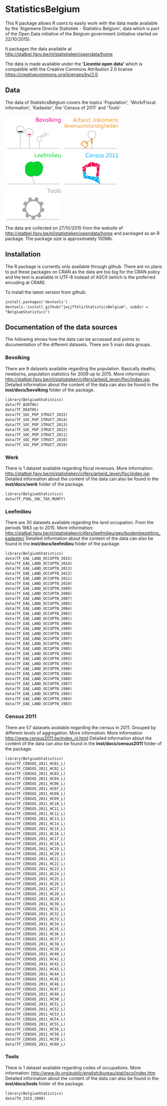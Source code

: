 # StatisticsBelgium

This R package allows R users to easily work with the data made available by the 'Algemene Directie Statistiek - Statistics Belgium', data which is part of the Open Data initiative of the Belgium government (initiative started on 22/10/2015).

It packages the data available at http://statbel.fgov.be/nl/statistieken/opendata/home

The data is made available under the **'Licentie open data'** which is compatible with the Creative Commons Attribution 2.0 license https://creativecommons.org/licenses/by/2.0


## Data
The data of StatisticsBelgium covers the topics 'Population', 'Work/Fiscal information', 'Kadaster', the 'Census of 2011' and 'Tools'

![Bevolking](img/1_tcm325-268333.png)
![Werk](img/8_nl_g_tcm325-268329.png)
![Leefmilieu](img/2_tcm325-268346.png)
![Census](img/census2_tcm325-272387.png)
![Census](img/Tools2_tcm325-272591.png)

The data are collected on 27/10/2015 from the website of http://statbel.fgov.be/nl/statistieken/opendata/home and packaged as an R package. The package size is approximately 100Mb.


## Installation

The R package is currently only available through github. There are no plans to put these packages on CRAN as the data are too big for the CRAN policy and the text is available in UTF-8 instead of ASCII (which is the preferred encoding at CRAN).


To install the latest version from github:
```
install.packages('devtools')
devtools::install_github("jwijffels/StatisticsBelgium", subdir = "BelgiumStatistics")
```


## Documentation of the data sources
The following shows how the data can be accessed and points to documentation of the different datasets. There are 5 main data groups.

### Bevolking
There are 9 datasets available regarding the population. Basically deaths, newborns, population statistics for 2009 up to 2015. 
More information: http://statbel.fgov.be/nl/statistieken/cijfers/arbeid_leven/fisc/index.jsp.
Detailed information about the content of the data can also be found in the **inst/docs/bevolking** folder of the package.
```
library(BelgiumStatistics)
data(TF_BIRTHS) 
data(TF_DEATHS) 
data(TF_SOC_POP_STRUCT_2015) 
data(TF_SOC_POP_STRUCT_2014)
data(TF_SOC_POP_STRUCT_2013) 
data(TF_SOC_POP_STRUCT_2012) 
data(TF_SOC_POP_STRUCT_2011) 
data(TF_SOC_POP_STRUCT_2010) 
data(TF_SOC_POP_STRUCT_2019) 
```

### Werk
There is 1 dataset available regarding fiscal revenues. 
More information: http://statbel.fgov.be/nl/statistieken/cijfers/arbeid_leven/fisc/index.jsp
Detailed information about the content of the data can also be found in the **inst/docs/werk** folder of the package.
```
library(BelgiumStatistics)
data(TF_PSNL_INC_TAX_MUNTY) 
```

### Leefmilieu
There are 30 datasets available regarding the land occupation. From the periods 1983 up to 2015. 
More information: http://statbel.fgov.be/nl/statistieken/cijfers/leefmilieu/geo/bodembezetting_kadaster/
Detailed information about the content of the data can also be found in the **inst/docs/leefmilieu** folder of the package.
```
library(BelgiumStatistics)
data(TF_EAE_LAND_OCCUPTN_2015) 
data(TF_EAE_LAND_OCCUPTN_2014) 
data(TF_EAE_LAND_OCCUPTN_2013) 
data(TF_EAE_LAND_OCCUPTN_2012) 
data(TF_EAE_LAND_OCCUPTN_2011) 
data(TF_EAE_LAND_OCCUPTN_2010) 
data(TF_EAE_LAND_OCCUPTN_2009) 
data(TF_EAE_LAND_OCCUPTN_2008) 
data(TF_EAE_LAND_OCCUPTN_2007) 
data(TF_EAE_LAND_OCCUPTN_2005) 
data(TF_EAE_LAND_OCCUPTN_2004) 
data(TF_EAE_LAND_OCCUPTN_2002) 
data(TF_EAE_LAND_OCCUPTN_2001) 
data(TF_EAE_LAND_OCCUPTN_2000) 
data(TF_EAE_LAND_OCCUPTN_1999) 
data(TF_EAE_LAND_OCCUPTN_1998) 
data(TF_EAE_LAND_OCCUPTN_1997) 
data(TF_EAE_LAND_OCCUPTN_1996) 
data(TF_EAE_LAND_OCCUPTN_1995) 
data(TF_EAE_LAND_OCCUPTN_1994) 
data(TF_EAE_LAND_OCCUPTN_1993) 
data(TF_EAE_LAND_OCCUPTN_1991) 
data(TF_EAE_LAND_OCCUPTN_1990) 
data(TF_EAE_LAND_OCCUPTN_1989) 
data(TF_EAE_LAND_OCCUPTN_1988) 
data(TF_EAE_LAND_OCCUPTN_1987) 
data(TF_EAE_LAND_OCCUPTN_1986) 
data(TF_EAE_LAND_OCCUPTN_1985) 
data(TF_EAE_LAND_OCCUPTN_1984) 
data(TF_EAE_LAND_OCCUPTN_1983) 
```


### Census 2011
There are 57 datasets available regarding the census in 2011. Grouped by different levels of aggregation.
More information: More information http://www.census2011.be/index_nl.html
Detailed information about the content of the data can also be found in the **inst/docs/census2011** folder of the package.
```
library(BelgiumStatistics)
data(TF_CENSUS_2011_HC01_L) 
data(TF_CENSUS_2011_HC02_L) 
data(TF_CENSUS_2011_HC03_L) 
data(TF_CENSUS_2011_HC04_L) 
data(TF_CENSUS_2011_HC06_L) 
data(TF_CENSUS_2011_HC07_L) 
data(TF_CENSUS_2011_HC08_L) 
data(TF_CENSUS_2011_HC09_L) 
data(TF_CENSUS_2011_HC10_L) 
data(TF_CENSUS_2011_HC11_L) 
data(TF_CENSUS_2011_HC12_L) 
data(TF_CENSUS_2011_HC13_L) 
data(TF_CENSUS_2011_HC14_L) 
data(TF_CENSUS_2011_HC15_L) 
data(TF_CENSUS_2011_HC16_L) 
data(TF_CENSUS_2011_HC17_L) 
data(TF_CENSUS_2011_HC18_L) 
data(TF_CENSUS_2011_HC19_L) 
data(TF_CENSUS_2011_HC20_L) 
data(TF_CENSUS_2011_HC21_L) 
data(TF_CENSUS_2011_HC22_L) 
data(TF_CENSUS_2011_HC23_L) 
data(TF_CENSUS_2011_HC24_L) 
data(TF_CENSUS_2011_HC25_L) 
data(TF_CENSUS_2011_HC26_L) 
data(TF_CENSUS_2011_HC27_L) 
data(TF_CENSUS_2011_HC28_L) 
data(TF_CENSUS_2011_HC29_L) 
data(TF_CENSUS_2011_HC30_L) 
data(TF_CENSUS_2011_HC31_L) 
data(TF_CENSUS_2011_HC32_L) 
data(TF_CENSUS_2011_HC33_L) 
data(TF_CENSUS_2011_HC34_L) 
data(TF_CENSUS_2011_HC35_L) 
data(TF_CENSUS_2011_HC36_L) 
data(TF_CENSUS_2011_HC37_L) 
data(TF_CENSUS_2011_HC38_L) 
data(TF_CENSUS_2011_HC39_L) 
data(TF_CENSUS_2011_HC40_L) 
data(TF_CENSUS_2011_HC41_L) 
data(TF_CENSUS_2011_HC42_L) 
data(TF_CENSUS_2011_HC43_L) 
data(TF_CENSUS_2011_HC44_L) 
data(TF_CENSUS_2011_HC45_L) 
data(TF_CENSUS_2011_HC46_L) 
data(TF_CENSUS_2011_HC47_L) 
data(TF_CENSUS_2011_HC48_L) 
data(TF_CENSUS_2011_HC50_L) 
data(TF_CENSUS_2011_HC51_L) 
data(TF_CENSUS_2011_HC52_L) 
data(TF_CENSUS_2011_HC53_L) 
data(TF_CENSUS_2011_HC54_L) 
data(TF_CENSUS_2011_HC55_L) 
data(TF_CENSUS_2011_HC56_L) 
data(TF_CENSUS_2011_HC58_L) 
data(TF_CENSUS_2011_HC59_L) 
data(TF_CENSUS_2011_HC60_L) 
```


### Tools
There is 1 dataset available regarding codes of occupations. 
More information: http://www.ilo.org/public/english/bureau/stat/isco/index.htm
Detailed information about the content of the data can also be found in the **inst/docs/tools** folder of the package.
```
library(BelgiumStatistics)
data(TU_ISCO_2008)
```

